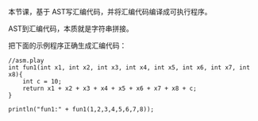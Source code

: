 本节课，基于 AST写汇编代码，并将汇编代码编译成可执行程序。

AST到汇编代码，本质就是字符串拼接。

把下面的示例程序正确生成汇编代码：
```
//asm.play
int fun1(int x1, int x2, int x3, int x4, int x5, int x6, int x7, int x8){
    int c = 10; 
    return x1 + x2 + x3 + x4 + x5 + x6 + x7 + x8 + c;
}

println("fun1:" + fun1(1,2,3,4,5,6,7,8));
```
